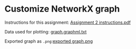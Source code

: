 # Customize NetworkX graph
Instructions for this assignment: [Assignment 2 instructions.pdf](https://github.com/TimKong21/MEMGRAPH-Graph-Analytics-with-NetworkX/blob/main/Asssignments/Assignment%202_Customize%20NetworkX%20graph/Assignment%202%20instructions.pdf)

Data used for plotting: [graph.graphml.txt](https://github.com/TimKong21/MEMGRAPH-Graph-Analytics-with-NetworkX/blob/main/Asssignments/Assignment%202_Customize%20NetworkX%20graph/graph.graphml.txt)

Exported graph as `.png`:[exported graph.png](https://github.com/TimKong21/MEMGRAPH-Graph-Analytics-with-NetworkX/blob/main/Asssignments/Assignment%202_Customize%20NetworkX%20graph/exported%20graph.png)
